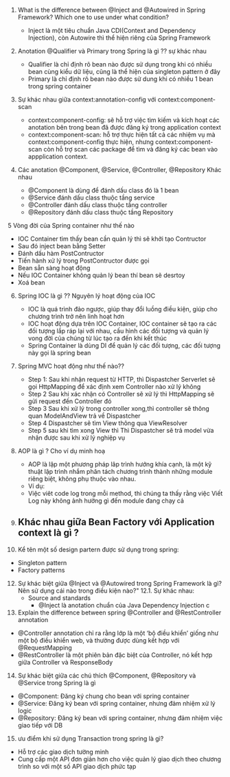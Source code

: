1. What is the difference between @Inject and @Autowired in Spring Framework? Which one to use under what condition?
    - Inject là một tiêu chuẩn Java CDI(Context and Dependency Injection), còn Autowire thì thể hiện riêng của Spring Framework
    
2. Anotation @Qualifier và Primary trong Spring là gì ?? sự khác nhau
    - Qualifier là chỉ định rõ bean nào được sử dụng trong khi có nhiều bean cùng kiểu dữ liệu, cũng là thể hiện của singleton pattern ở đây
    - Primary là chỉ định rõ bean nào được sử dung khi có nhiều 1 bean trong spring container
    
3. Sự khác nhau giữa context:annotation-config với context:component-scan
    - context:component-config: sẽ hỗ trợ việc tìm kiếm và kích hoạt các anotation bên trong bean đã được đăng ký trong application context
    - context:component-scan: hỗ trợ thực hiện tất cả các nhiệm vụ mà context:component-config thực hiện, nhưng context:component-scan
      còn hỗ trợ scan các package để tìm và đăng ký các bean vào appplication context.
      
4. Các anotation @Component, @Service, @Controller, @Repository Khác nhau
   - @Component là dùng để đánh dấu class đó là 1 bean 
   - @Service đánh dấu class thuộc tầng service
   - @Controller đánh dấu class thuộc tầng controller
   - @Repository đánh dấu class thuộc tầng Repository
   
5 Vòng đời của Spring container như thế nào
   - IOC Container tìm thấy bean cần quản lý thì sẽ khởi tạo Contructor
   - Sau đó inject bean bằng Setter
   - Đánh dấu hàm PostContructor
   - Tiến hành xử lý trong PostContructor được gọi
   - Bean sẵn sàng hoạt động
   - Nếu IOC Container không quản lý bean thí bean sẽ desrtoy
   - Xoá bean
6. Spring IOC là gì ?? Nguyên lý hoạt động của IOC
   - IOC là quá trình đảo ngược, giúp thay đổi luồng điều kiện, giúp cho chương trình trở nên linh hoạt hơn
   - IOC hoạt động dựa trên IOC Container, IOC container sẽ tạo ra các đối tượng lắp ráp lại với nhau, cấu hình các đối tượng và
   quản lý vong đời của chúng từ lúc tạo ra đến khi kết thúc
   - Spring Container là dùng DI để quản lý các đối tượng, các đối tượng này gọi là spring bean

7. Spring MVC hoạt động như thế nào??
   - Step 1: Sau khi nhận request từ HTTP, thì Dispastcher Serverlet  sẽ gọi HttpMapping để xác định xem Controller
   nào xử lý không
   - Step 2 Sau khi xác nhận có Controller sẽ xử lý thì HttpMapping sẽ gửi request đến Controller đó
   - Step 3 Sau khi xử lý trong controller xong,thì controller sẽ thông quan ModelAndView trả về Dispastcher
   - Step 4 Dispastcher   sẽ tìm View thông qua ViewResolver
   - Step 5 sau khi tìm xong View thì Thì Dispastcher sẽ trả model vừa nhận được sau khi xử lý nghiệp vụ

8. AOP là gì ? Cho ví dụ minh hoạ
   - AOP là lập một phương pháp lâp trình hướng khía cạnh, là một kỹ thuật lập trình nhắm phân tách chương trình thành những
   module riêng biệt, không phụ thuộc vào nhau.
   - Ví dụ:
   - Việc viêt code log trong mỗi method, thì chúng ta thấy rằng việc Viết Log này không ảnh hưởng gì đến module đang chạy cả
9. Khác nhau giữa Bean Factory với Application context là gì ?
   - 
10. Kể tên một số design partern được sử dụng trong spring:
   - Singleton pattern
   - Factory patterns

12. Sự khác biệt giữa @Inject và @Autowired trong Spring Framework là gì? Nên sử dụng cái nào trong điều kiện nào?"
   12.1. Sự khác nhau:
      - Source and standards
         + @Inject là anotation chuẩn của Java Dependency Injection c
13. Explain the difference between spring @Controller and @RestController annotation
   - @Controller annotation chỉ ra rằng lớp là một ‘bộ điều khiển’ giống như một bộ điều khiển web, và thường được dùng kết hợp với @RequestMapping
   - @RestController là một phiên bản đặc biệt của Controller, nó kết hợp giữa Controller và ResponseBody
14. Sự khác biệt giữa các chú thích @Component, @Repository và @Service trong Spring là gì
   - @Component: Đăng ký chung cho bean với spring container
   - @Service: Đăng ký bean với spring container, nhưng đảm nhiệm xử lý logic 
   - @Repository: Đăng ký bean với spring container, nhưng đảm nhiệm việc giao tiếp với DB

15. ưu điểm khi sử dụng  Transaction trong spring là gì?
   - Hỗ trợ các giao dịch tường minh
   - Cung cấp một API đơn giản hơn cho việc quản lý giao dịch theo chương trình so với một số API giao dịch phức tạp